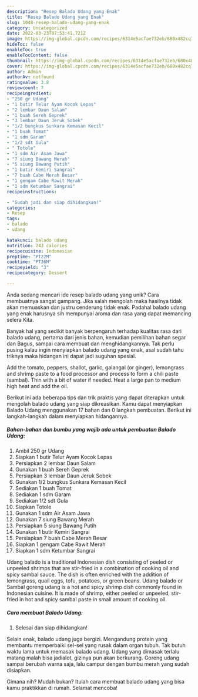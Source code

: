 ```yaml
---
description: "Resep Balado Udang yang Enak"
title: "Resep Balado Udang yang Enak"
slug: 1048-resep-balado-udang-yang-enak
category: Uncategorized
date: 2022-03-23T07:53:41.721Z
image: https://img-global.cpcdn.com/recipes/6314e5acfae732eb/680x482cq70/balado-udang-foto-resep-utama.jpg
hideToc: false
enableToc: true
enableTocContent: false
thumbnail: https://img-global.cpcdn.com/recipes/6314e5acfae732eb/680x482cq70/balado-udang-foto-resep-utama.jpg
cover: https://img-global.cpcdn.com/recipes/6314e5acfae732eb/680x482cq70/balado-udang-foto-resep-utama.jpg
author: Admin
authorAv: notfound
ratingvalue: 3.8
reviewcount: 7
recipeingredient:
- "250 gr Udang"
- "1 butir Telur Ayam Kocok Lepas"
- "2 lembar Daun Salam"
- "1 buah Sereh Geprek"
- "3 lembar Daun Jeruk Sobek"
- "1/2 bungkus Sunkara Kemasan Kecil"
- "1 buah Tomat"
- "1 sdm Garam"
- "1/2 sdt Gula"
- " Totole"
- "1 sdm Air Asam Jawa"
- "7 siung Bawang Merah"
- "5 siung Bawang Putih"
- "1 butir Kemiri Sangrai"
- "7 buah Cabe Merah Besar"
- "1 gengam Cabe Rawit Merah"
- "1 sdm Ketumbar Sangrai"
recipeinstructions:

- "Sudah jadi dan siap dihidangkan!"
categories:
- Resep
tags:
- balado
- udang

katakunci: balado udang 
nutrition: 243 calories
recipecuisine: Indonesian
preptime: "PT22M"
cooktime: "PT36M"
recipeyield: "3"
recipecategory: Dessert

---
```





Anda sedang mencari ide resep balado udang yang unik? Cara membuatnya sangat gampang. Jika salah mengolah maka hasilnya tidak akan memuaskan dan justru cenderung tidak enak. Padahal balado udang yang enak harusnya sih mempunyai aroma dan rasa yang dapat memancing selera Kita.





Banyak hal yang sedikit banyak berpengaruh terhadap kualitas rasa dari balado udang, pertama dari jenis bahan, kemudian pemilihan bahan segar dan Bagus, sampai cara membuat dan menghidangkannya. Tak perlu pusing kalau ingin menyiapkan balado udang yang enak,      asal sudah tahu triknya maka hidangan ini dapat jadi suguhan spesial.














Add the tomato, peppers, shallot, garlic, galangal (or ginger), lemongrass and shrimp paste to a food processor and process to form a chili paste (sambal). Thin with a bit of water if needed. Heat a large pan to medium high heat and add the oil.






Berikut ini ada beberapa tips dan trik praktis yang dapat diterapkan untuk mengolah balado udang yang siap dikreasikan. Kamu dapat menyiapkan Balado Udang menggunakan 17 bahan dan 0 langkah pembuatan. Berikut ini langkah-langkah dalam menyiapkan hidangannya.

<!--inarticleads1-->

##### Bahan-bahan dan bumbu yang wajib ada untuk pembuatan Balado Udang:

1. Ambil 250 gr Udang
1. Siapkan 1 butir Telur Ayam Kocok Lepas
1. Persiapkan 2 lembar Daun Salam
1. Gunakan 1 buah Sereh Geprek
1. Persiapkan 3 lembar Daun Jeruk Sobek
1. Gunakan 1/2 bungkus Sunkara Kemasan Kecil
1. Sediakan 1 buah Tomat
1. Sediakan 1 sdm Garam
1. Sediakan 1/2 sdt Gula
1. Siapkan  Totole
1. Gunakan 1 sdm Air Asam Jawa
1. Gunakan 7 siung Bawang Merah
1. Persiapkan 5 siung Bawang Putih
1. Gunakan 1 butir Kemiri Sangrai
1. Persiapkan 7 buah Cabe Merah Besar
1. Siapkan 1 gengam Cabe Rawit Merah
1. Siapkan 1 sdm Ketumbar Sangrai


Udang balado is a traditional Indonesian dish consisting of peeled or unpeeled shrimps that are stir-fried in a combination of cooking oil and spicy sambal sauce. The dish is often enriched with the addition of lemongrass, quail eggs, tofu, potatoes, or green beans. Udang balado or Sambal goreng udang is a hot and spicy shrimp dish commonly found in Indonesian cuisine. It is made of shrimp, either peeled or unpeeled, stir-fried in hot and spicy sambal paste in small amount of cooking oil. 

<!--inarticleads2-->

##### Cara membuat Balado Udang:


1. Selesai dan siap dihidangkan!

Selain enak, balado udang juga bergizi. Mengandung protein yang membantu memperbaiki sel-sel yang rusak dalam organ tubuh. Tak butuh waktu lama untuk memasak balado udang. Udang yang dimasak terlalu matang malah bisa jadialot, gizinya pun akan berkurang. Goreng udang sampai berubah warna saja, lalu campur dengan bumbu merah yang sudah disiapkan. 

Gimana nih? Mudah bukan? Itulah cara membuat balado udang yang bisa kamu praktikkan di rumah. Selamat mencoba!
